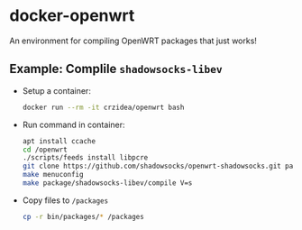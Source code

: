 # docker-openwrt

An environment for compiling OpenWRT packages that just works!

## Example: Complile `shadowsocks-libev`

- Setup a container:

  ```sh
  docker run --rm -it crzidea/openwrt bash
  ```
  
- Run command in container:

  ```sh
  apt install ccache
  cd /openwrt
  ./scripts/feeds install libpcre
  git clone https://github.com/shadowsocks/openwrt-shadowsocks.git package/shadowsocks-libev
  make menuconfig
  make package/shadowsocks-libev/compile V=s
  ```
  
- Copy files to `/packages`

  ```sh
  cp -r bin/packages/* /packages
  ```
